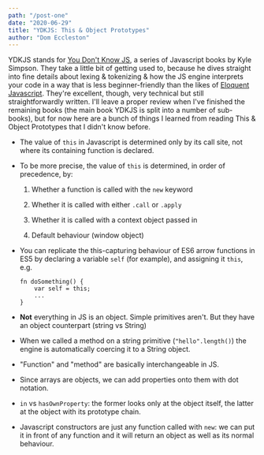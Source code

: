 ```yaml
---
path: "/post-one"
date: "2020-06-29"
title: "YDKJS: This & Object Prototypes"
author: "Dom Eccleston"
---
```


YDKJS stands for [You Don't Know JS](https://github.com/getify/You-Dont-Know-JS/blob/1st-ed/README.md), 
a series of Javascript books by Kyle Simpson. They take a little bit of getting used to, because
he dives straight into fine details about lexing & tokenizing & how the JS engine interprets your code in a way that is less beginner-friendly than the likes of [Eloquent Javascript](https://eloquentjavascript.net/). They're excellent, though, very technical but still straightforwardly written. I'll leave a proper review
when I've finished the remaining books (the main book YDKJS is split into a number of sub-books), but
for now here are a bunch of things I learned from reading This & Object Prototypes that I didn't know before.

- The value of `this` in Javascript is determined only by its call site, not where its containing function
is declared.
- To be more precise, the value of `this` is determined, in order of precedence, by:

    1.  Whether a function is called with the `new` keyword

    2. Whether it is called with either `.call` or `.apply`

    3. Whether it is called with a context object passed in

    4. Default behaviour (window object)

- You can replicate the this-capturing behaviour of ES6 arrow functions in ES5 by declaring a variable
    `self` (for example), and assigning it `this`, e.g.
    ```
    fn doSomething() {
        var self = this;
        ...
    }

- **Not** everything in JS is an object. Simple primitives aren't. But they have an object counterpart
    (string vs String)
- When we called a method on a string primitive (`"hello".length()`) the engine is automatically coercing
it to a String object.
- "Function" and "method" are basically interchangeable in JS.
- Since arrays are objects, we can add properties onto them with dot notation.
- `in` vs `hasOwnProperty`: the former looks only at the object itself, the latter at the object with its prototype chain.
- Javascript constructors are just any function called with `new`: we can put it in front of any function
 and it will return an object as well as its normal behaviour.
